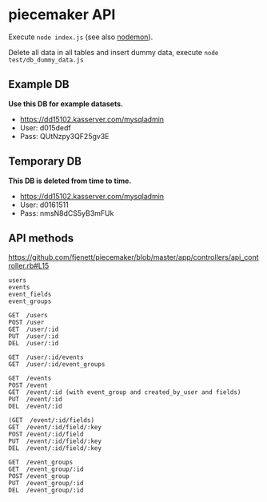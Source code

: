 piecemaker API
==============

Execute ```node index.js``` (see also [nodemon](https://github.com/remy/nodemon)).

Delete all data in all tables and insert dummy data, execute ```node test/db_dummy_data.js```


Example DB
----------
__Use this DB for example datasets.__
* https://dd15102.kasserver.com/mysqladmin
* User: d015dedf
* Pass: QUtNzpy3QF25gv3E

Temporary DB
------------
__This DB is deleted from time to time.__
* https://dd15102.kasserver.com/mysqladmin
* User: d0161511
* Pass: nmsN8dCS5yB3mFUk

API methods
-----------
https://github.com/fjenett/piecemaker/blob/master/app/controllers/api_controller.rb#L15


```
users
events
event_fields
event_groups

GET  /users
POST /user
GET  /user/:id
PUT  /user/:id
DEL  /user/:id

GET  /user/:id/events
GET  /user/:id/event_groups

GET  /events
POST /event
GET  /event/:id (with event_group and created_by_user and fields)
PUT  /event/:id
DEL  /event/:id

(GET  /event/:id/fields)
GET  /event/:id/field/:key
POST /event/:id/field
PUT  /event/:id/field/:key
DEL  /event/:id/field/:key

GET  /event_groups
GET  /event_group/:id
POST /event_group
PUT  /event_group/:id
DEL  /event_group/:id
```